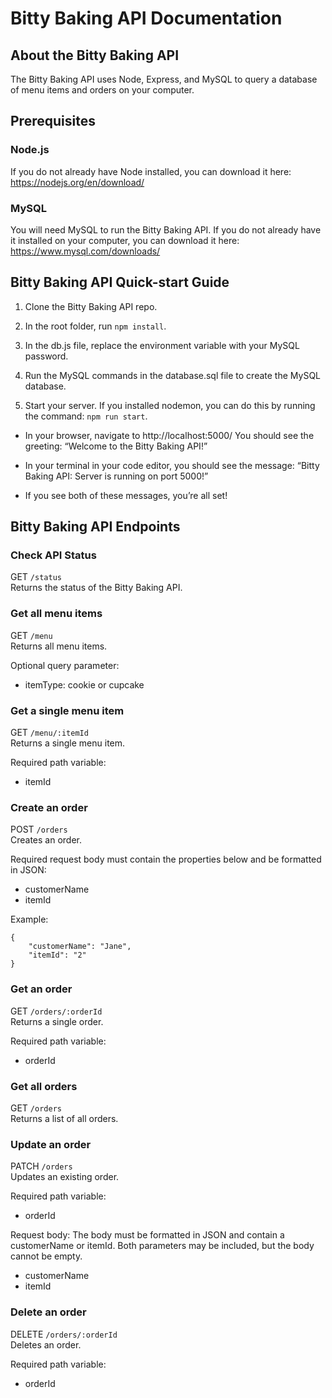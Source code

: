 # Bitty Baking API Documentation

## About the Bitty Baking API

The Bitty Baking API uses Node, Express, and MySQL to query a database of menu items and orders on your computer.

## Prerequisites

### Node.js

If you do not already have Node installed, you can download it here: https://nodejs.org/en/download/

### MySQL

You will need MySQL to run the Bitty Baking API. If you do not already have it installed on your computer, you can download it here: https://www.mysql.com/downloads/

## Bitty Baking API Quick-start Guide

1. Clone the Bitty Baking API repo.

2. In the root folder, run `npm install`.

3. In the db.js file, replace the environment variable with your MySQL password.

4. Run the MySQL commands in the database.sql file to create the MySQL database.

5. Start your server. If you installed nodemon, you can do this by running the command: `npm run start`.

- In your browser, navigate to http://localhost:5000/ You should see the greeting: “Welcome to the Bitty Baking API!”

- In your terminal in your code editor, you should see the message: “Bitty Baking API: Server is running on port 5000!”

- If you see both of these messages, you’re all set!

## Bitty Baking API Endpoints

### Check API Status

GET `/status`\
Returns the status of the Bitty Baking API.

### Get all menu items

GET `/menu`\
Returns all menu items.

Optional query parameter:

- itemType: cookie or cupcake

### Get a single menu item

GET `/menu/:itemId`\
Returns a single menu item.

Required path variable:

- itemId

### Create an order

POST `/orders`\
Creates an order.

Required request body must contain the properties below and be formatted in JSON:

- customerName
- itemId

Example:

```
{
    "customerName": "Jane",
    "itemId": "2"
}
```

### Get an order

GET `/orders/:orderId`\
Returns a single order.

Required path variable:

- orderId

### Get all orders

GET `/orders`\
Returns a list of all orders.

### Update an order

PATCH `/orders`\
Updates an existing order.

Required path variable:

- orderId

Request body:
The body must be formatted in JSON and contain a customerName or itemId. Both parameters may be included, but the body cannot be empty.

- customerName
- itemId

### Delete an order

DELETE `/orders/:orderId`\
Deletes an order.

Required path variable:

- orderId
